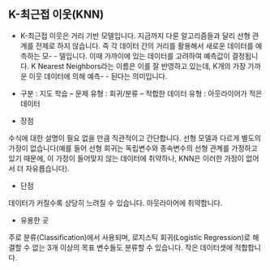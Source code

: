 ## K-최근접 이웃(KNN)
- K-최근접 이웃은 거리 기반 모델입니다. 지금까지 다룬 알고리즘들과 달리 선형 관계를 전제로 하지 않습니다. 즉 각 데이터 간의 거리를 활용해서 새로운 데이터를 예측하는 모-  - 델입니다. 이때 가까이에 있는 데이터를 고려하여 예측값이 결정됩니다. K Nearest Neighbors라는 이름은 이를 잘 반영하고 있는데, K개의 가장 가까운 이웃 데이터에 의해 예측-  - 된다는 의미입니다.

- 구분 : 지도 학습
– 문제 유형 : 회귀/분류
– 적합한 데이터 유형 : 아웃라이어가 적은 데이터

- 장점

수식에 대한 설명이 필요 없을 만큼 직관적이고 간단합니다.
선형 모델과 다르게 별도의 가정이 없습니다(예를 들어 선형 회귀는 독립변수와 종속변수의 선형 관계를 가정하고 있기 때문에, 이 가정이 들어맞지 않는 데이터에 취약하나, KNN은 이러한 가정이 없어서 더 자유롭습니다).

- 단점

데이터가 커질수록 상당히 느려질 수 있습니다.
아웃라이어에 취약합니다.

- 유용한 곳

주로 분류(Classification)에서 사용되며, 로지스틱 회귀(Logistic Regression)로 해결할 수 없는 3개 이상의 목표 변수들도 분류할 수 있습니다.
작은 데이터셋에 적합합니다.
